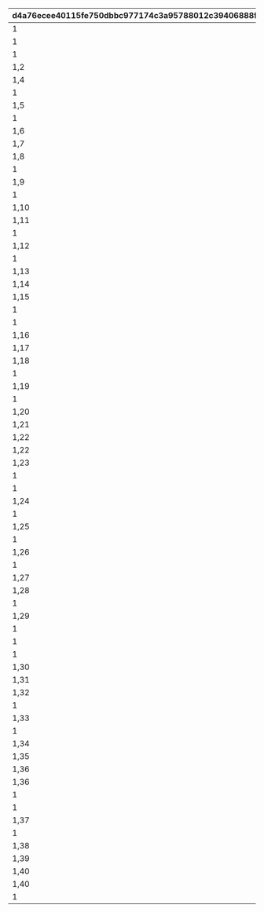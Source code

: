 |d4a76ecee40115fe750dbbc977174c3a95788012c39406888f2b09e5260cf2ca|6cd7ee4e4423f25520b8a1585fe91a1749c2d25a29d34e5a78587e525f75fd1f|34f9066f2e00717fdb6d33fa87b796830152b98dba0a7f788cb75327a535b23f|f47b27903621bd865ff3b2bce588d129f1821d2cd25563f6021471c33c9080c6|912f3c6ebe349eb9bc07c486486cb79481f98d9bb6f866197a33e592eb31cbdb|90811b8c894ce39876bc4f3c509eb0ceca6c0716841bb1b605c4f872dc75a8ea|ded2abb959bc6c20b1905ab82871574a08ad99693b64243e2bd279fd9e4d290e|0f37d09610ea0ca4ed138556ec5efaab5c914485959f8f9448abd60b5656a3dd|6c6f05390a93727b3e1518c7c938d83f365ac3580defb8908e1003c2314ba42d|4937acb0ef61b38d6fcf85f71ab595b7f3f9a506d1c6896170834f0b4ef4ce98|4580bd0bc17f5f7f4967fc4d235082e87aa973b442c7601b903103fd76ff6bfd|7fcd0a65cd16a6c90fd03e5d1f394ae28efb56de0dbea43c2b8e2188649fe080|57d3c43597b6dac003e1a2c08c1ec1c8703f4ca362df1d019a108309cb387493|
| --- | --- | --- | --- | --- | --- | --- | --- | --- | --- | --- | --- | --- |
|1|20001|10001|0|0|2018/03/31 15:00:00|0|5031|2030/04/19 15:00:00|2020/03/16 15:00:00|-6|0|0|
|1|20002|10002|0|0|2018/04/30 15:00:00|0|8135|2030/04/19 15:00:00|2020/04/15 15:00:00|-3|0|0|
|1|20003|10003|0|0|2018/05/25 16:00:00|0|201|2030/04/19 15:00:00|2020/05/15 15:00:00|-8|0|0|
|1,2|20004|10004|0|0|2018/06/30 12:00:00|0|3394|2030/04/19 15:00:00|2020/06/19 15:00:00|-5|0|0|
|1,4|20005|10005|0|0|2018/07/31 12:00:00|0|3060|2030/04/19 15:00:00|2020/07/20 15:00:00|-3|0|0|
|1|20006|10006|0|0|2018/08/31 12:00:00|0|1412|2030/04/19 15:00:00|2020/08/19 15:00:00|-5|0|0|
|1,5|20007|10007|0|0|2018/09/30 12:00:00|0|3481|2030/04/19 15:00:00|2020/09/23 15:00:00|-2|0|0|
|1|20008|10008|0|0|2018/10/31 12:00:00|0|3490|2030/04/19 15:00:00|2020/10/19 15:00:00|-3|0|0|
|1,6|20009|10009|0|0|2018/11/30 12:00:00|0|5402|2030/04/19 15:00:00|2020/11/24 15:00:00|0|0|0|
|1,7|20010|10010|0|0|2018/12/31 12:00:00|0|2192|2030/04/19 15:00:00|2020/12/22 15:00:00|-5|0|0|
|1,8|20011|10011|0|0|2019/01/31 12:00:00|0|5034|2030/04/19 15:00:00|2021/01/25 15:00:00|0|0|0|
|1|20012|10012|0|0|2019/02/22 15:00:00|0|402|2030/04/19 15:00:00|2021/02/18 15:00:00|-5|0|0|
|1,9|20013|10013|0|0|2019/03/31 15:00:00|0|22|2030/04/19 15:00:00|2021/03/23 15:00:00|-5|0|0|
|1|20014|10015|0|0|2019/04/30 12:00:00|0|2174|2030/04/19 15:00:00|2021/04/16 15:00:00|-8|0|0|
|1,10|20015|10019|0|0|2019/06/30 15:00:00|0|2222|2030/04/19 15:00:00|2021/05/18 15:00:00|3|0|0|
|1,11|20016|10021|0|0|2019/07/31 12:00:00|0|6040|2030/04/19 15:00:00|2021/06/18 15:00:00|0|0|0|
|1|20017|10023|0|0|2019/08/31 12:00:00|0|6481|2030/04/19 15:00:00|2021/07/16 15:00:00|-4|0|0|
|1,12|20018|10025|0|0|2019/09/30 12:00:00|0|8134|2030/04/19 15:00:00|2021/08/16 15:00:00|0|0|0|
|1|20019|10027|0|0|2019/10/31 12:00:00|0|3480|2030/04/19 15:00:00|2021/09/16 15:00:00|-2|0|0|
|1,13|20020|10029|0|0|2019/11/30 12:00:00|0|5283|2030/04/19 15:00:00|2021/10/19 15:00:00|-5|0|0|
|1,14|20021|10031|0|0|2019/12/31 12:00:00|0|1311|2030/04/19 15:00:00|2021/11/16 15:00:00|-4|0|0|
|1,15|20022|10033|0|0|2020/01/31 12:00:00|0|6055|2030/04/19 15:00:00|2021/12/16 15:00:00|-7|0|0|
|1|20023|10038|0|0|2020/03/31 12:00:00|0|2022|2030/04/19 15:00:00|2022/01/17 15:00:00|-5|0|0|
|1|20024|10040|0|0|2020/04/24 15:00:00|0|6011|2030/04/19 15:00:00|2022/02/18 15:00:00|-10|0|0|
|1,16|20025|10042|0|0|2020/05/25 15:00:00|0|5221|2030/04/19 15:00:00|2022/03/17 15:00:00|-5|0|0|
|1,17|20026|10044|0|0|2020/06/30 12:00:00|0|3040|2030/04/19 15:00:00|2022/04/18 15:00:00|10|0|0|
|1,18|20027|10046|0|0|2020/07/31 12:00:00|0|6120|2030/04/19 15:00:00|2022/05/18 15:00:00|10|0|0|
|1|20028|10048|0|0|2020/08/31 12:00:00|0|5032|2030/04/19 15:00:00|2022/06/16 15:00:00|-5|0|0|
|1,19|20029|10050|0|0|2020/09/30 12:00:00|0|5151|2030/04/19 15:00:00|2022/07/19 8:00:00|0|0|0|
|1|20030|10052|0|0|2020/10/31 12:00:00|0|6056|2030/04/19 15:00:00|2022/08/16 15:00:00|-8|0|0|
|1,20|20031|10054|0|0|2020/11/30 12:00:00|0|3351|2030/04/19 15:00:00|2022/09/17 15:00:00|0|0|0|
|1,21|20032|10056|0|0|2020/12/31 12:00:00|0|2191|2030/04/19 15:00:00|2022/10/16 15:00:00|0|0|0|
|1,22|20033|10058|0|0|2021/01/31 12:00:00|0|1122|2030/04/19 15:00:00|2022/11/17 15:00:00|0|0|0|
|1,22|20034|10059|0|0|2021/02/10 12:00:00|0|1123|2030/04/19 15:00:00|2022/11/17 15:00:00|0|20033|0|
|1,23|20035|10061|0|0|2021/02/28 12:00:00|0|2194|2030/04/19 15:00:00|2022/12/19 15:00:00|12|0|0|
|1|20036|10064|0|0|2021/02/28 12:00:00|0|5010|2030/04/19 15:00:00|2023/01/16 15:00:00|0|0|0|
|1|20037|10066|0|0|2021/04/30 12:00:00|0|144|2030/04/19 15:00:00|2023/02/16 15:00:00|0|0|0|
|1,24|20038|10068|0|0|2021/05/31 12:00:00|0|121|2030/04/19 15:00:00|2023/03/16 15:00:00|0|0|0|
|1|20039|10070|0|0|2021/06/30 12:00:00|0|394|2030/04/19 15:00:00|2023/04/17 15:00:00|0|0|0|
|1,25|20040|10072|0|0|2021/07/31 12:00:00|0|1082|2030/04/19 15:00:00|2023/05/16 15:00:00|0|0|0|
|1|20041|10074|0|0|2021/08/31 12:00:00|0|181|2030/04/19 15:00:00|2023/06/16 15:00:00|0|0|0|
|1,26|20042|10076|0|0|2021/09/30 12:00:00|0|5084|2030/04/19 15:00:00|2023/07/18 15:00:00|0|0|0|
|1|20043|10078|0|0|2021/10/31 12:00:00|0|6054|2030/04/19 15:00:00|2023/08/18 15:00:00|0|0|0|
|1,27|20044|10080|0|0|2021/11/30 12:00:00|0|6381|2030/04/19 15:00:00|2023/09/19 15:00:00|0|0|0|
|1,28|20045|10082|0|0|2021/12/31 12:00:00|0|2193|2030/04/19 15:00:00|2023/10/16 15:00:00|0|0|0|
|1|20046|10084|0|0|2022/01/31 12:00:00|0|8163|2030/04/19 15:00:00|2023/11/16 15:00:00|0|0|0|
|1,29|20047|10085|0|0|2022/02/07 12:00:00|0|8164|2030/04/19 15:00:00|2023/11/16 15:00:00|0|20046|0|
|1|20048|10088|0|0|2022/02/28 12:00:00|0|2201|2030/04/19 15:00:00|2023/12/18 15:00:00|0|0|0|
|1|20049|10090|0|0|2022/03/31 12:00:00|0|430|2030/04/19 15:00:00|2024/01/17 15:00:00|0|0|0|
|1|20050|10092|0|0|2022/04/30 12:00:00|0|351|2030/04/19 15:00:00|2024/03/18 15:00:00|0|0|0|
|1,30|20051|10094|0|0|2022/05/25 15:00:00|0|392|2030/04/19 15:00:00|2024/04/18 15:00:00|0|0|0|
|1,31|20052|10096|0|0|2022/06/30 12:00:00|0|3402|2030/04/19 15:00:00|2024/06/17 15:00:00|0|0|0|
|1,32|20053|10098|0|0|2022/07/31 12:00:00|0|8132|2030/04/19 15:00:00|2024/07/16 15:00:00|0|0|0|
|1|20054|10100|0|0|2022/08/31 12:00:00|0|6057|2030/04/19 15:00:00|2024/08/16 15:00:00|0|0|0|
|1,33|20055|10102|0|0|2022/09/30 12:00:00|0|5200|2030/04/19 15:00:00|2024/09/17 15:00:00|0|0|0|
|1|20056|10104|0|0|2022/10/31 12:00:00|0|3479|2030/04/19 15:00:00|2024/10/16 15:00:00|0|0|0|
|1,34|20057|10106|0|0|2022/11/30 12:00:00|0|5033|2030/04/19 15:00:00|2024/11/16 15:00:00|0|0|0|
|1,35|20058|10108|0|0|2022/12/31 12:00:00|0|7213|2030/04/19 15:00:00|2024/12/16 15:00:00|-10|0|0|
|1,36|20059|10110|0|0|2023/01/31 12:00:00|0|8153|2030/04/19 15:00:00|2025/01/16 15:00:00|-10|0|0|
|1,36|20060|10111|0|0|2023/02/07 12:00:00|0|8154|2030/04/19 15:00:00|2025/01/16 15:00:00|-10|20059|0|
|1|20061|10114|0|0|2023/02/28 12:00:00|0|4314|2030/04/19 15:00:00|2025/02/16 15:00:00|-10|0|0|
|1|20062|10116|0|0|2023/03/31 12:00:00|0|3301|2030/04/19 15:00:00|2025/03/17 15:00:00|-10|0|0|
|1,37|20063|10118|0|0|2023/04/30 12:00:00|0|1443|2030/04/19 15:00:00|2025/04/16 15:00:00|10|0|0|
|1|20064|10120|0|0|2023/05/31 12:00:00|0|202|2030/04/19 15:00:00|2025/05/16 15:00:00|0|0|0|
|1,38|20065|10122|0|0|2023/06/30 12:00:00|0|460|2030/04/19 15:00:00|2025/06/17 15:00:00|0|0|0|
|1,39|20066|10124|0|0|2023/07/31 12:00:00|0|2394|2030/04/19 15:00:00|2025/07/16 15:00:00|0|0|0|
|1,40|20067|10136|0|0|2023/08/15 12:00:00|0|1|2030/04/19 15:00:00|2025/08/16 15:00:00|0|0|0|
|1,40|20068|10137|0|0|2023/08/15 12:00:00|0|2|2030/04/19 15:00:00|2025/08/16 15:00:00|0|20067|0|
|1|20069|10126|0|0|2023/08/31 12:00:00|0|203|2030/04/19 15:00:00|2025/09/17 15:00:00|0|0|0|